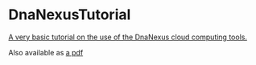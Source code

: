 # DnaNexusTutorial
[A very basic tutorial on the use of the DnaNexus cloud computing tools.](https://hartleys.github.io/DnaNexusTutorial/setup.html)

Also available as [a pdf](https://hartleys.github.io/DnaNexusTutorial/DnaNexusTutorial.pdf)

